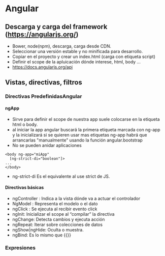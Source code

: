 # Angular
## Descarga y carga del framework (https://angularjs.org/)
- Bower, node(npm), descarga, carga desde CDN.
- Seleccionar una versión estable y no minificada para desarrollo.
- Copiar en el proyecto y crear un index.html (carga con etiqueta script)
- Definir el scope de la apluicación dónde interese, html, body ...
- https://docs.angularjs.org/api

## Vistas, directivas, filtros
### Directivas PredefinidasAngular
#### ngApp
- Sirve para definir el scope de nuestra app suele colocarse en la etiqueta html o body.
- al iniciar la app angular buscará la primera etiqueta marcada con ng-app y la inicializará si se quieren usar mas etiquetas ng-app habrá que arrancarlas "manualmente" usando la función angular.bootstrap
- No se pueden anidar aplicaciones

```
<body ng-app="miApp"
  [ng-strict-di="boolean"]>
...
</body>
```
- ng-strict-di Es el equivalente al use strict de JS.

#### Directivas básicas
- ngController :  Indica a la vista dónde va a actuar el controlador
- NgModel : Representa el modelo o el dato
- ngClick : Se ejecuta al recibir evento click
- ngInit: Inicializar el scope al “compilar” la directiva
- ngChange: Detecta cambios y ejecuta acción
- ngRepeat: Iterar sobre colecciones de datos
- ngShow|ngHide: Oculta o muestra.
- ngBind: Es lo mismo que {{}}

### Expresiones
